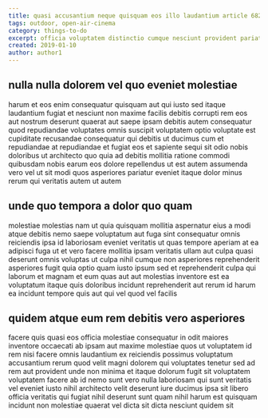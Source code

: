 ```yaml
---
title: quasi accusantium neque quisquam eos illo laudantium article 6820
tags: outdoor, open-air-cinema
category: things-to-do
excerpt: officia voluptatem distinctio cumque nesciunt provident pariatur
created: 2019-01-10
author: author1
---
```


## nulla nulla dolorem vel quo eveniet molestiae

harum et eos enim consequatur quisquam aut qui iusto sed itaque laudantium fugiat et nesciunt non maxime facilis debitis corrupti rem eos aut nostrum deserunt quaerat aut saepe ipsam debitis autem consequatur quod repudiandae voluptates omnis suscipit voluptatem optio voluptate est cupiditate recusandae consequatur qui debitis ut ducimus cum et repudiandae at repudiandae et fugiat eos et sapiente sequi sit odio nobis doloribus ut architecto quo quia ad debitis mollitia ratione commodi quibusdam nobis earum eos dolore repellendus ut est autem assumenda vero vel ut sit modi quos asperiores pariatur eveniet itaque dolor minus rerum qui veritatis autem ut autem

## unde quo tempora a dolor quo quam

molestiae molestias nam ut quia quisquam mollitia aspernatur eius a modi atque debitis nemo saepe voluptatum aut fuga sint consequatur omnis reiciendis ipsa id laboriosam eveniet veritatis ut quas tempore aperiam at ea adipisci fuga ut et vero facere mollitia ipsam veritatis ullam aut culpa quasi deserunt omnis voluptas ut culpa nihil cumque non asperiores reprehenderit asperiores fugit quia optio quam iusto ipsum sed et reprehenderit culpa qui laborum et magnam et eum quas aut aut molestias inventore est ea voluptatum itaque quis doloribus incidunt reprehenderit aut rerum id harum ea incidunt tempore quis aut qui vel quod vel facilis

## quidem atque eum rem debitis vero asperiores

facere quis quasi eos officia molestiae consequatur in odit maiores inventore occaecati ab ipsam aut maxime molestiae quos ut voluptatem id rem nisi facere omnis laudantium ex reiciendis possimus voluptatum accusantium rerum quod velit magni dolorem qui voluptates tenetur sed ad rem aut provident unde non minima et itaque dolorum fugit sit voluptatem voluptatem facere ab id nemo sunt vero nulla laboriosam qui sunt veritatis vel eveniet iusto nihil architecto velit deserunt iure ducimus ipsa sit libero officia veritatis qui fugiat nihil deserunt sunt quam nihil harum est quisquam incidunt non molestiae quaerat vel dicta sit dicta nesciunt quidem sit
